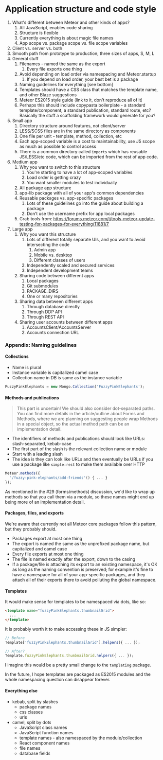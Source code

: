 # Application structure and code style

1. What's different between Meteor and other kinds of apps?
    1. All JavaScript, enables code sharing
    2. Structure is flexible
    3. Currently everything is about magic file names
    4. App scope vs. package scope vs. file scope variables
2. Client vs. server vs. both
3. Smooth path from prototype to production, three sizes of apps, S, M, L
4. General stuff
    1. Filenames - named the same as the export
        1. Every file exports one thing
    2. Avoid depending on load order via namespacing and Meteor.startup
        1. If you depend on load order, your best bet is a package
    3. Naming guidelines for everything [see bottom]
    4. Templates should have a CSS class that matches the template name, and other Blaze suggestions
    5. Meteor ES2015 style guide (link to it, don't reproduce all of it)
    6. Perhaps this should include copypasta boilerplate - a standard template/component, a standard publication, standard route, etc? Basically the stuff a scaffolding framework would generate for you?
5. Small app
    1. Directory structure around features, not client/server
    2. LESS/SCSS files are in the same directory as components
    3. One file per unit - template, method, collection, etc
    4. Each app-scoped variable is a cost to maintainability, use JS scope as much as possible to control access
    5. There is a common directory called `imports` which has reusable JS/LESS/etc code, which can be imported from the rest of app code.
6. Medium app
    1. Why you want to switch to this structure
        1. You're starting to have a lot of app-scoped variables
        2. Load order is getting crazy
        3. You want smaller modules to test individually
    2. All package app structure
    3. app-lib package with all of your app's common dependencies
    4. Reusable packages vs. app-specific packages
        1. Lots of these guidelines go into the guide about building a package
        2. Don't use the username prefix for app local packages
    5. Grab tools from: https://forums.meteor.com/t/tools-meteor-update-testing-for-packages-for-everything/11881/7
7. Large app
    1. Why you want this structure
        1. Lots of different totally separate UIs, and you want to avoid intersecting the code
            1. Admin app
            2. Mobile vs. desktop
            3. Different classes of users
        2. Independently scaled and secured services
        3. Independent development teams
    2. Sharing code between different apps
        1. Local packages
        2. Git submodules
        3. PACKAGE_DIRS
        4. One or many repositories
    3. Sharing data between different apps
        1. Through database directly
        2. Through DDP API
        3. Through REST API
    4. Sharing user accounts between different apps
        1. AccountsClient/AccountsServer
        2. Accounts connection URL

### Appendix: Naming guidelines

#### Collections

- Name is plural
- Instance variable is capitalized camel case
- Collection name in DB is same as the instance variable

```js
FuzzyPinkElephants = new Mongo.Collection('FuzzyPinkElephants');
```

#### Methods and publications

> This part is uncertain! We should also consider dot-separated paths. You can find more details in the article/outline about Forms and Methods, where we are planning on suggesting people wrap Methods in a special object, so the actual method path can be an implementation detail.

- The identifiers of methods and publications should look like URLs: slash-separated, kebab-case
- The first part of the slash is the relevant collection name or module
- Start with a leading slash
- The idea is they can look like URLs and then eventually be URLs if you use a package like `simple:rest` to make them available over HTTP

```js
Meteor.methods({
  "/fuzzy-pink-elephants/add-friends"() { ... }
});
```

As mentioned in the #29 (forms/methods) discussion, we'd like to wrap up methods so that you call them via a module, so these names might end up being more of an implementation detail.

#### Packages, files, and exports

We're aware that currently not all Meteor core packages follow this pattern, but they probably should.

- Packages export at most one thing
- The export is named the same as the unprefixed package name, but capitalized and camel case
- Every file exports at most one thing
- The file is named exactly after the export, down to the casing
- If a package/file is attaching its export to an existing namespace, it's OK as long as the naming convention is preserved; for example it's fine to have a namespace for all of your app-specific packages, and they attach all of their exports there to avoid polluting the global namespace.

#### Templates

It would make sense for templates to be namespaced via dots, like so:

```html
<template name="fuzzyPinkElephants.thumbnailGrid">
  ...
</template>
```

It is probably worth it to make accessing these in JS simpler:

```js
// Before
Template['fuzzyPinkElephants.thumbnailGrid'].helpers({ ... });

// After?
Template.fuzzyPinkElephants.thumbnailGrid.helpers({ ... });
```

I imagine this would be a pretty small change to the `templating` package.

In the future, I hope templates are packaged as ES2015 modules and the whole namespacing question can disappear forever.

#### Everything else

* kebab, split by slashes
    * package names
    * css classes
    * urls
* camel, split by dots
    * JavaScript class names
    * JavaScript function names
    * template names - also namespaced by the module/collection
    * React component names
    * file names
    * database fields
